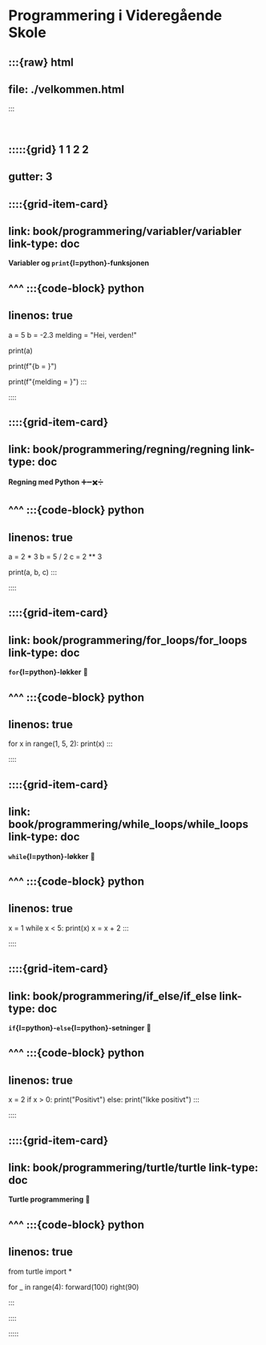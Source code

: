 # Programmering i Videregående Skole

:::{raw} html
---
file: ./velkommen.html
---
:::

<br>

:::::{grid} 1 1 2 2
---
gutter: 3
---

::::{grid-item-card}
---
link: book/programmering/variabler/variabler
link-type: doc
---
**Variabler og `print`{l=python}-funksjonen**


^^^
:::{code-block} python
---
linenos: true
---
a = 5
b = -2.3
melding = "Hei, verden!"

print(a)

print(f"{b = }")

print(f"{melding = }")
:::


::::

::::{grid-item-card}
---
link: book/programmering/regning/regning
link-type: doc
---
**Regning med Python** ➕➖✖️➗


^^^
:::{code-block} python
---
linenos: true
---
a = 2 * 3
b = 5 / 2
c = 2 ** 3

print(a, b, c)
:::


::::


::::{grid-item-card}
---
link: book/programmering/for_loops/for_loops
link-type: doc
---
**`for`{l=python}-løkker** 🔁


^^^
:::{code-block} python
---
linenos: true
---
for x in range(1, 5, 2):
    print(x)
:::


::::


::::{grid-item-card}
---
link: book/programmering/while_loops/while_loops
link-type: doc
---
**`while`{l=python}-løkker** 🔁


^^^
:::{code-block} python
---
linenos: true
---
x = 1
while x < 5:
    print(x)
    x = x + 2
:::


::::


::::{grid-item-card}
---
link: book/programmering/if_else/if_else
link-type: doc
---
**`if`{l=python}-`else`{l=python}-setninger** 🤔


^^^
:::{code-block} python
---
linenos: true
---
x = 2 
if x > 0:
    print("Positivt")
else:
    print("Ikke positivt")
:::

::::


::::{grid-item-card}
---
link: book/programmering/turtle/turtle
link-type: doc
---
**Turtle programmering** 🐢


^^^
:::{code-block} python
---
linenos: true
---
from turtle import *

for _ in range(4):
    forward(100)
    right(90)

:::

::::






:::::
